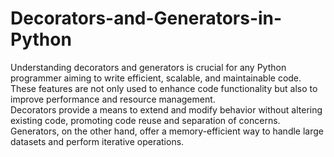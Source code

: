 # Decorators-and-Generators-in-Python
Understanding decorators and generators is crucial for any Python programmer aiming to write efficient, scalable, and maintainable code. These features are not only used to enhance code functionality but also to improve performance and resource management.  
Decorators provide a means to extend and modify behavior without altering existing code, promoting code reuse and separation of concerns. 
Generators, on the other hand, offer a memory-efficient way to handle large datasets and perform iterative operations. 
